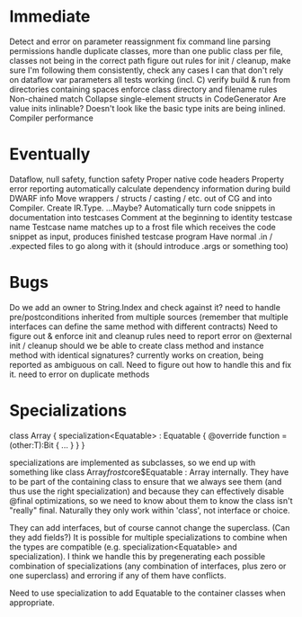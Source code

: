 Immediate
=========

Detect and error on parameter reassignment
fix command line parsing
permissions
handle duplicate classes, more than one public class per file, classes not being in the correct path
figure out rules for init / cleanup, make sure I'm following them consistently, check any cases I
    can that don't rely on dataflow
var parameters
all tests working (incl. C)
verify build & run from directories containing spaces
enforce class directory and filename rules
Non-chained match
Collapse single-element structs in CodeGenerator
Are value inits inlinable? Doesn't look like the basic type inits are being inlined.
Compiler performance

Eventually
==========

Dataflow, null safety, function safety
Proper native code headers
Property error reporting
automatically calculate dependency information during build
DWARF info
Move wrappers / structs / casting / etc. out of CG and into Compiler. Create IR.Type. ...Maybe?
Automatically turn code snippets in documentation into testcases
    Comment at the beginning to identity testcase name
    Testcase name matches up to a frost file which receives the code snippet as input, produces
    finished testcase program
    Have normal .in / .expected files to go along with it (should introduce .args or something too)

Bugs
====

Do we add an owner to String.Index and check against it?
need to handle pre/postconditions inherited from multiple sources (remember that multiple interfaces
    can define the same method with different contracts)
Need to figure out & enforce init and cleanup rules
need to report error on @external init / cleanup
should we be able to create class method and instance method with identical signatures? currently
    works on creation, being reported as ambiguous on call. Need to figure out how to handle this
    and fix it.
need to error on duplicate methods

Specializations
===============

class Array<T> {
    specialization<Equatable<T>> : Equatable<T> {
        @override
        function =(other:T):Bit {
            ...
        }
    }
}

specializations are implemented as subclasses, so we end up with something like
class Array$frost$core$Equatable : Array<Equatable> internally. They have to be part of the
containing class to ensure that we always see them (and thus use the right specialization) and
because they can effectively disable @final optimizations, so we need to know about them to know
the class isn't "really" final. Naturally they only work within 'class', not interface or choice.

They can add interfaces, but of course cannot change the superclass. (Can they add fields?) It is
possible for multiple specializations to combine when the types are compatible
(e.g. specialization<Equatable<T>> and specialization<Formattable>). I think we handle this by
pregenerating each possible combination of specializations (any combination of interfaces, plus zero
or one superclass) and erroring if any of them have conflicts.

Need to use specialization to add Equatable to the container classes when appropriate.